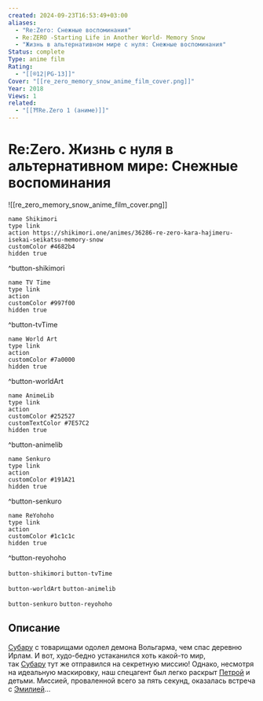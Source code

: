 ```yaml
---
created: 2024-09-23T16:53:49+03:00
aliases:
  - "Re:Zero: Снежные воспоминания"
  - Re:ZERO -Starting Life in Another World- Memory Snow
  - "Жизнь в альтернативном мире с нуля: Снежные воспоминания"
Status: complete
Type: anime film
Rating:
  - "[[®️12|PG-13]]"
Cover: "[[re_zero_memory_snow_anime_film_cover.png]]"
Year: 2018
Views: 1
related:
  - "[[⛩️Re.Zero 1 (аниме)]]"
---
```


# Re:Zero. Жизнь с нуля в альтернативном мире: Снежные воспоминания

![[re_zero_memory_snow_anime_film_cover.png]]

```button
name Shikimori
type link
action https://shikimori.one/animes/36286-re-zero-kara-hajimeru-isekai-seikatsu-memory-snow
customColor #4682b4
hidden true
```
^button-shikimori

```button
name TV Time
type link
action 
customColor #997f00
hidden true
```
^button-tvTime

```button
name World Art
type link
action 
customColor #7a0000
hidden true
```
^button-worldArt

```button
name AnimeLib
type link
action 
customColor #252527
customTextColor #7E57C2
hidden true
```
^button-animelib

```button
name Senkuro
type link
action 
customColor #191A21
hidden true
```
^button-senkuro

```button
name ReYohoho
type link
action 
customColor #1c1c1c
hidden true
```
^button-reyohoho



`button-shikimori` `button-tvTime`

`button-worldArt` `button-animelib`

`button-senkuro` `button-reyohoho`

## Описание

[Субару](https://shikimori.one/characters/118735-subaru-natsuki) с товарищами одолел демона Вольгарма, чем спас деревню Ирлам. И вот, худо-бедно устаканился хоть какой-то мир, так [Субару](https://shikimori.one/characters/118735-subaru-natsuki) тут же отправился на секретную миссию! Однако, несмотря на идеальную маскировку, наш спецагент был легко раскрыт [Петрой](https://shikimori.one/characters/144065-petra-leyte) и детьми. Миссией, проваленной всего за пять секунд, оказалась встреча с [Эмилией](https://shikimori.one/characters/118737-emilia)...
